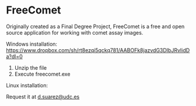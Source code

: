 # FreeComet
Originally created as a Final Degree Project, FreeComet is a free and open source application for working with comet assay images.

Windows installation:
https://www.dropbox.com/sh/rt8ezqi5qckq781/AABOFk8jazvdG3DIbJRvIidDa?dl=0

1. Unzip the file
2. Execute freecomet.exe

Linux installation:

Request it at d.suarez@udc.es


